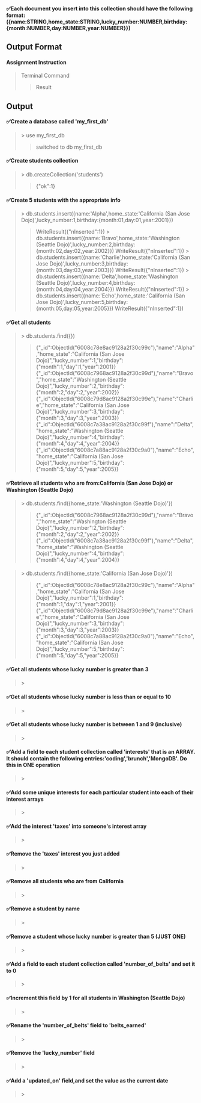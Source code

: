 
#### :white_check_mark:Each document you insert into this collection should have the following format:({name:STRING,home_state:STRING,lucky_number:NUMBER,birthday:{month:NUMBER,day:NUMBER,year:NUMBER}})

## Output Format
#### Assignment Instruction
> Terminal Command
>> Result

## Output
#### :white_check_mark:Create a database called 'my_first_db'
>\> use my_first_db
>> switched to db my_first_db

#### :white_check_mark:Create students collection
>\> db.createCollection('students')
>>{"ok":1}
#### :white_check_mark:Create 5 students with the appropriate info
>\> db.students.insert({name:'Alpha',home_state:'California (San Jose Dojo)',lucky_number:1,birthday:{month:01,day:01,year:2001}})
>> WriteResult({"nInserted":1})
>\> db.students.insert({name:'Bravo',home_state:'Washington (Seattle Dojo)',lucky_number:2,birthday:{month:02,day:02,year:2002}})
>> WriteResult({"nInserted":1})
>\> db.students.insert({name:'Charlie',home_state:'California (San Jose Dojo)',lucky_number:3,birthday:{month:03,day:03,year:2003}})
>> WriteResult({"nInserted":1})
>\> db.students.insert({name:'Delta',home_state:'Washington (Seattle Dojo)',lucky_number:4,birthday:{month:04,day:04,year:2004}})
>> WriteResult({"nInserted":1})
>\> db.students.insert({name:'Echo',home_state:'California (San Jose Dojo)',lucky_number:5,birthday:{month:05,day:05,year:2005}})
>> WriteResult({"nInserted":1})
#### :white_check_mark:Get all students
>\> db.students.find({})
>> {"_id":ObjectId("6008c78e8ac9128a2f30c99c"),"name":"Alpha","home_state":"California (San Jose Dojo)","lucky_number":1,"birthday":{"month":1,"day":1,"year":2001}}<br/>
>> {"_id":ObjectId("6008c7968ac9128a2f30c99d"),"name":"Bravo","home_state":"Washington (Seattle Dojo)","lucky_number":2,"birthday":{"month":2,"day":2,"year":2002}}<br/>
>> {"_id":ObjectId("6008c79d8ac9128a2f30c99e"),"name":"Charlie","home_state":"California (San Jose Dojo)","lucky_number":3,"birthday":{"month":3,"day":3,"year":2003}}<br/>
>> {"_id":ObjectId("6008c7a38ac9128a2f30c99f"),"name":"Delta","home_state":"Washington (Seattle Dojo)","lucky_number":4,"birthday":{"month":4,"day":4,"year":2004}}<br/>
>> {"_id":ObjectId("6008c7a88ac9128a2f30c9a0"),"name":"Echo","home_state":"California (San Jose Dojo)","lucky_number":5,"birthday":{"month":5,"day":5,"year":2005}}
#### :white_check_mark:Retrieve all students who are from:California (San Jose Dojo) or Washington (Seattle Dojo)
>\> db.students.find({home_state:'Washington (Seattle Dojo)'})
>> {"_id":ObjectId("6008c7968ac9128a2f30c99d"),"name":"Bravo","home_state":"Washington (Seattle Dojo)","lucky_number":2,"birthday":{"month":2,"day":2,"year":2002}}<br/>
>> {"_id":ObjectId("6008c7a38ac9128a2f30c99f"),"name":"Delta","home_state":"Washington (Seattle Dojo)","lucky_number":4,"birthday":{"month":4,"day":4,"year":2004}}<br/>
####
>\> db.students.find({home_state:'California (San Jose Dojo)'})
>> {"_id":ObjectId("6008c78e8ac9128a2f30c99c"),"name":"Alpha","home_state":"California (San Jose Dojo)","lucky_number":1,"birthday":{"month":1,"day":1,"year":2001}}<br/>
>> {"_id":ObjectId("6008c79d8ac9128a2f30c99e"),"name":"Charlie","home_state":"California (San Jose Dojo)","lucky_number":3,"birthday":{"month":3,"day":3,"year":2003}}<br/>
>> {"_id":ObjectId("6008c7a88ac9128a2f30c9a0"),"name":"Echo","home_state":"California (San Jose Dojo)","lucky_number":5,"birthday":{"month":5,"day":5,"year":2005}}
#### :white_check_mark:Get all students whose lucky number is greater than 3
>\>
>>
#### :white_check_mark:Get all students whose lucky number is less than or equal to 10
>\>
>>
#### :white_check_mark:Get all students whose lucky number is between 1 and 9 (inclusive)
>\>
>>
#### :white_check_mark:Add a field to each student collection called 'interests' that is an ARRAY. It should contain the following entries:'coding','brunch','MongoDB'. Do this in ONE operation
>\>
>>
#### :white_check_mark:Add some unique interests for each particular student into each of their interest arrays
>\>
>>
#### :white_check_mark:Add the interest 'taxes' into someone's interest array
>\>
>>
#### :white_check_mark:Remove the 'taxes' interest you just added
>\>
>>
#### :white_check_mark:Remove all students who are from California
>\>
>>
#### :white_check_mark:Remove a student by name
>\>
>>
#### :white_check_mark:Remove a student whose lucky number is greater than 5 (JUST ONE)
>\>
>>
#### :white_check_mark:Add a field to each student collection called 'number_of_belts' and set it to 0
>\>
>>
#### :white_check_mark:Increment this field by 1 for all students in Washington (Seattle Dojo)
>\>
>>
#### :white_check_mark:Rename the 'number_of_belts' field to 'belts_earned'
>\>
>>
#### :white_check_mark:Remove the 'lucky_number' field
>\>
>>
#### :white_check_mark:Add a 'updated_on' field,and set the value as the current date
>\>
>>